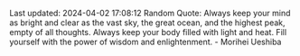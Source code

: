 Last updated: 2024-04-02 17:08:12
Random Quote: Always keep your mind as bright and clear as the vast sky, the great ocean, and the highest peak, empty of all thoughts. Always keep your body filled with light and heat. Fill yourself with the power of wisdom and enlightenment. - Morihei Ueshiba